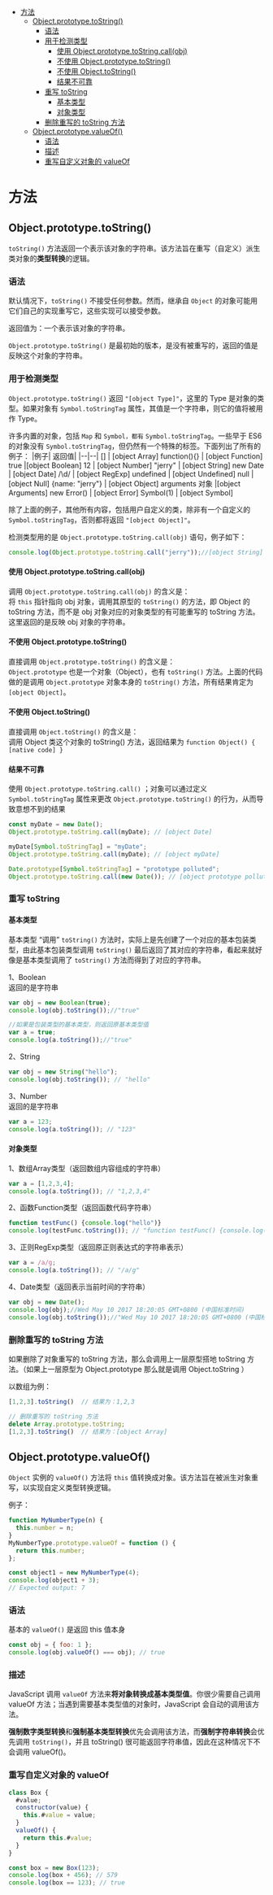 - [方法](#方法)
  - [Object.prototype.toString()](#objectprototypetostring)
    - [语法](#语法)
    - [用于检测类型](#用于检测类型)
      - [使用 Object.prototype.toString.call(obj)](#使用-objectprototypetostringcallobj)
      - [不使用 Object.prototype.toString()](#不使用-objectprototypetostring)
      - [不使用 Object.toString()](#不使用-objecttostring)
      - [结果不可靠](#结果不可靠)
    - [重写 toString](#重写-tostring)
      - [基本类型](#基本类型)
      - [对象类型](#对象类型)
    - [删除重写的 toString 方法](#删除重写的-tostring-方法)
  - [Object.prototype.valueOf()](#objectprototypevalueof)
    - [语法](#语法-1)
    - [描述](#描述)
    - [重写自定义对象的 valueOf](#重写自定义对象的-valueof)

# 方法
## Object.prototype.toString()
`toString()` 方法返回一个表示该对象的字符串。该方法旨在重写（自定义）派生类对象的**类型转换**的逻辑。

### 语法
默认情况下，`toString()` 不接受任何参数。然而，继承自 `Object` 的对象可能用它们自己的实现重写它，这些实现可以接受参数。

返回值为：一个表示该对象的字符串。

`Object.prototype.toString()` 是最初始的版本，是没有被重写的，返回的值是反映这个对象的字符串。

### 用于检测类型
`Object.prototype.toString()` 返回 `"[object Type]"`，这里的 Type 是对象的类型。如果对象有 `Symbol.toStringTag` 属性，其值是一个字符串，则它的值将被用作 Type。

许多内置的对象，包括 `Map` 和 `Symbol，都有` `Symbol.toStringTag`。一些早于 ES6 的对象没有 `Symbol.toStringTag`，但仍然有一个特殊的标签。下面列出了所有的例子：
|例子| 返回值|
|--|--|
[] | [object Array]
function(){} | [object Function]
true |[object Boolean]
12 | [object Number]
"jerry" | [object String]
new Date | [object Date]
/\d/ | [object RegExp]
undefined | [object Undefined]
null | [object Null]
{name: "jerry"} | [object Object]
arguments 对象 |[object Arguments]
new Error() | [object Error]
Symbol(1) | [object Symbol]

除了上面的例子，其他所有内容，包括用户自定义的类，除非有一个自定义的 `Symbol.toStringTag`，否则都将返回 `"[object Object]"`。

检测类型用的是 `Object.prototype.toString.call(obj)` 语句，例子如下：
```js
console.log(Object.prototype.toString.call("jerry"));//[object String]
```

#### 使用 Object.prototype.toString.call(obj)
调用 `Object.prototype.toString.call(obj)` 的含义是：  
将 `this` 指针指向 obj 对象，调用其原型的 `toString()` 的方法，即 Object 的 toString 方法，而不是 obj 对象对应的对象类型的有可能重写的 toString 方法。这里返回的是反映 obj 对象的字符串。

#### 不使用 Object.prototype.toString()
直接调用 `Object.prototype.toString()` 的含义是：  
`Object.prototype` 也是一个对象（Object），也有 `toString()` 方法。上面的代码做的是调用 `Object.prototype` 对象本身的 `toString()` 方法，所有结果肯定为 `[object Object]`。

#### 不使用 Object.toString()
直接调用 `Object.toString()` 的含义是：  
调用 Object 类这个对象的 toString() 方法，返回结果为 `function Object() { [native code] }`

#### 结果不可靠
使用 `Object.prototype.toString.call()` ；对象可以通过定义 `Symbol.toStringTag` 属性来更改 `Object.prototype.toString()` 的行为，从而导致意想不到的结果
```js
const myDate = new Date();
Object.prototype.toString.call(myDate); // [object Date]

myDate[Symbol.toStringTag] = "myDate";
Object.prototype.toString.call(myDate); // [object myDate]

Date.prototype[Symbol.toStringTag] = "prototype polluted";
Object.prototype.toString.call(new Date()); // [object prototype polluted]
```

### 重写 toString
#### 基本类型
基本类型 “调用” `toString()` 方法时，实际上是先创建了一个对应的基本包装类型，由此基本包装类型调用 `toString()` 最后返回了其对应的字符串，看起来就好像是基本类型调用了 `toString()` 方法而得到了对应的字符串。

1、Boolean  
返回的是字符串
```js
var obj = new Boolean(true);
console.log(obj.toString());//"true"

//如果是包装类型的基本类型，则返回原基本类型值
var a = true;
console.log(a.toString());//"true"
```

2、String
```js
var obj = new String("hello");
console.log(obj.toString()); // "hello"
```

3、Number  
返回的是字符串
```js
var a = 123;
console.log(a.toString()); // "123"
```

#### 对象类型
1、数组Array类型（返回数组内容组成的字符串）  
```js
var a = [1,2,3,4];
console.log(a.toString()); // "1,2,3,4"
```

2、函数Function类型（返回函数代码字符串）  
```js
function testFunc() {console.log("hello")}
console.log(testFunc.toString()); // "function testFunc() {console.log("hello")}"
```

3、正则RegExp类型（返回原正则表达式的字符串表示）
```js
var a = /a/g;
console.log(a.toString()); // "/a/g"
```

4、Date类型（返回表示当前时间的字符串）
```js
var obj = new Date();
console.log(obj);//Wed May 10 2017 18:20:05 GMT+0800 (中国标准时间)
console.log(obj.toString());//"Wed May 10 2017 18:20:05 GMT+0800 (中国标准时间)"
```

### 删除重写的 toString 方法
如果删除了对象重写的 toString 方法，那么会调用上一层原型搭地 toString 方法。（如果上一层原型为 Object.prototype 那么就是调用 Object.toString ）

以数组为例：
```js
[1,2,3].toString()  // 结果为：1,2,3

// 删除重写的 toString 方法
delete Array.prototype.toString;
[1,2,3].toString()  // 结果为：[object Array]
```

## Object.prototype.valueOf()
`Object` 实例的 `valueOf()` 方法将 `this` 值转换成对象。该方法旨在被派生对象重写，以实现自定义类型转换逻辑。

例子：
```js
function MyNumberType(n) {
  this.number = n;
}
MyNumberType.prototype.valueOf = function () {
  return this.number;
};

const object1 = new MyNumberType(4);
console.log(object1 + 3);
// Expected output: 7
```

### 语法
基本的 `valueOf()` 是返回 this 值本身
```js
const obj = { foo: 1 };
console.log(obj.valueOf() === obj); // true
```

### 描述
JavaScript 调用 `valueOf` 方法来**将对象转换成基本类型值**。你很少需要自己调用 valueOf 方法；当遇到需要基本类型值的对象时，JavaScript 会自动的调用该方法。

**强制数字类型转换**和**强制基本类型转换**优先会调用该方法，而**强制字符串转换**会优先调用 `toString()`，并且 toString() 很可能返回字符串值，因此在这种情况下不会调用 valueOf()。

### 重写自定义对象的 valueOf
```js
class Box {
  #value;
  constructor(value) {
    this.#value = value;
  }
  valueOf() {
    return this.#value;
  }
}

const box = new Box(123);
console.log(box + 456); // 579
console.log(box == 123); // true
```